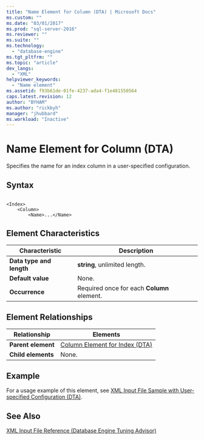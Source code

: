 ```yaml
---
title: "Name Element for Column (DTA) | Microsoft Docs"
ms.custom: ""
ms.date: "03/01/2017"
ms.prod: "sql-server-2016"
ms.reviewer: ""
ms.suite: ""
ms.technology: 
  - "database-engine"
ms.tgt_pltfrm: ""
ms.topic: "article"
dev_langs: 
  - "XML"
helpviewer_keywords: 
  - "Name element"
ms.assetid: f93b61de-01fe-4237-ada4-f1e481550564
caps.latest.revision: 12
author: "BYHAM"
ms.author: "rickbyh"
manager: "jhubbard"
ms.workload: "Inactive"
---
```

# Name Element for Column (DTA)
  Specifies the name for an index column in a user-specified configuration.  
  
## Syntax  
  
```  
  
<Index>  
    <Column>  
        <Name>...</Name>  
```  
  
## Element Characteristics  
  
|Characteristic|Description|  
|--------------------|-----------------|  
|**Data type and length**|**string**, unlimited length.|  
|**Default value**|None.|  
|**Occurrence**|Required once for each **Column** element.|  
  
## Element Relationships  
  
|Relationship|Elements|  
|------------------|--------------|  
|**Parent element**|[Column Element for Index &#40;DTA&#41;](../../tools/dta/column-element-for-index-dta.md)|  
|**Child elements**|None.|  
  
## Example  
 For a usage example of this element, see [XML Input File Sample with User-specified Configuration &#40;DTA&#41;](../../tools/dta/xml-input-file-sample-with-user-specified-configuration-dta.md).  
  
## See Also  
 [XML Input File Reference &#40;Database Engine Tuning Advisor&#41;](../../tools/dta/xml-input-file-reference-database-engine-tuning-advisor.md)  
  
  
